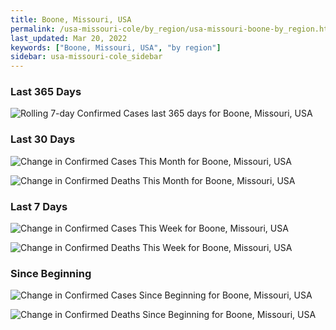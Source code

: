 ```yaml
---
title: Boone, Missouri, USA
permalink: /usa-missouri-cole/by_region/usa-missouri-boone-by_region.html
last_updated: Mar 20, 2022
keywords: ["Boone, Missouri, USA", "by region"]
sidebar: usa-missouri-cole_sidebar
---
```


<h3>Last 365 Days</h3>

![Rolling 7-day Confirmed Cases last 365 days for Boone, Missouri, USA](/covid_tracker/images/graphs/usa-missouri-boone-weekly_totals_graph.png)

<h3>Last 30 Days</h3>

![Change in Confirmed Cases This Month for Boone, Missouri, USA](/covid_tracker/images/graphs/usa-missouri-boone-delta_confirmed-30_days_graph.png)

![Change in Confirmed Deaths This Month for Boone, Missouri, USA](/covid_tracker/images/graphs/usa-missouri-boone-delta_deaths-30_days_graph.png)

<h3>Last 7 Days</h3>

![Change in Confirmed Cases This Week for Boone, Missouri, USA](/covid_tracker/images/graphs/usa-missouri-boone-delta_confirmed-7_days_graph.png)

![Change in Confirmed Deaths This Week for Boone, Missouri, USA](/covid_tracker/images/graphs/usa-missouri-boone-delta_deaths-7_days_graph.png)

<h3>Since Beginning</h3>

![Change in Confirmed Cases Since Beginning for Boone, Missouri, USA](/covid_tracker/images/graphs/usa-missouri-boone-delta_confirmed-since_beginning_graph.png)

![Change in Confirmed Deaths Since Beginning for Boone, Missouri, USA](/covid_tracker/images/graphs/usa-missouri-boone-delta_deaths-since_beginning_graph.png)
